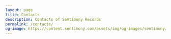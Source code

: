```yaml
---
layout: page
title: Contacts
description: Contacts of Sentimony Records
permalink: /contacts/
og-image: https://content.sentimony.com/assets/img/og-images/sentimony/home.jpg
---
```


<contacts></contacts>
